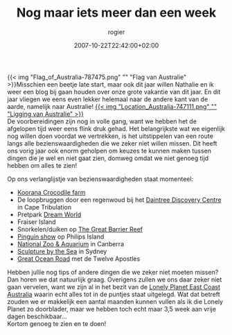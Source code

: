 ﻿---
title: Nog maar iets meer dan een week
author: rogier
type: post
date: 2007-10-22T22:42:00+02:00
url: /weblog/2007/10/22/nog-maar-iets-meer-dan-een-week/
commentFolder: 2007-10-22-nog-maar-iets-meer-dan-een-week
categories:
- Vakantie
tags:
- Australie
resources:
- src: Flag_of_Australia-787475.png
  title: Flag van Australie
- src: Location_Australia-747111.png
  title: Ligging van Australie

---
{{< img "Flag_of_Australia-787475.png" ""  "Flag van Australie" >}}Misschien een beetje late start, maar ook dit jaar willen Nathalie en ik weer een blog bij gaan houden over onze grote vakantie van dit jaar. En dit jaar vliegen we eens even lekker helemaal naar de andere kant van de aarde, namelijk naar Australie! [{{< img "Location_Australia-747111.png" ""  "Ligging van Australie" >}}](http://en.wikipedia.org/wiki/Australia)  
De voorbereidingen zijn nog in volle gang, want we hebben het de afgelopen tijd weer eens flink druk gehad. Het belangrijkste wat we eigenlijk nog willen doen voordat we vertrekken, is het uitstippelen van een route langs alle bezienswaardigheden die we zeker niet willen missen. Dit heeft ons vorig jaar ook enorm geholpen om keuzes te kunnen maken tussen dingen die je wel en niet gaat zien, domweg omdat we niet genoeg tijd hebben om alles te zien!  

Op ons verlanglijstje van bezienswaardigheden staat momenteel:  
- [Koorana Crocodile farm](http://www.koorana.com.au/)  
- De loopbruggen door een regenwoud bij het [Daintree Discovery Centre](http://www.daintree-rec.com.au) in Cape Tribulation   
- Pretpark [Dream World](http://www.dreamworld.com.au)  
- Fraiser Island  
- Snorkelen/duiken op [The Great Barrier Reef](http://www.australieonline.nl/passions.htm)  
- [Pinguin show](http://www.penguins.org.au/) op Philips Island  
- [National Zoo & Aquarium](http://www.zooquarium.com.au/) in Canberra  
- [Sculpture by the Sea](http://www.sculpturebythesea.com/) in Sydney  
- [Great Ocean Road](http://www.greatoceanroad.org) met de Twelve Apostles  

Hebben jullie nog tips of andere dingen die we zeker niet moeten missen? Dan horen we dat natuurlijk graag. Overigens zullen we ons daar zeker niet gaan vervelen, want we zijn al in het bezit van de [Lonely Planet East Coast Australia](http://shop.lonelyplanet.com/Primary/Product/Destination_Guides/Regional_Guides/PRD_PRD_1496/East+Coast+Australia+Travel+Guide.jsp) waarin echt alles tot in de puntjes staat uitgelegd. Wat dat betreft zouden we er makkelijk een aantal maanden kunnen vullen als ik die Lonely Planet zo doorblader, maar we hebben toch echt maar 3,5 week aan vrije dagen beschikbaar...  
Kortom genoeg te zien en te doen!
